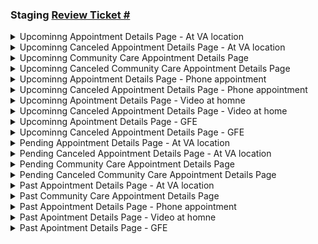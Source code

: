 ### Staging [Review Ticket #]()

<details>
<summary>Upcominng Appointment Details Page - At VA location </summary>
</details>

<details>
<summary>Upcominng Canceled Appointment Details Page - At VA location </summary>
</details>

<details>
<summary>Upcominng Community Care Appointment Details Page </summary>
</details>

<details>
<summary>Upcominng Canceled Community Care Appointment Details Page </summary>
</details>

<details>
<summary>Upcominng Appointment Details Page - Phone appointment </summary>
</details>

<details>
<summary>Upcominng Canceled Appointment Details Page - Phone appointment </summary>
</details>

<details>
<summary>Upcominng Apointment Details Page - Video at homne </summary>
</details>

<details>
<summary>Upcominng Canceled Appointment Details Page - Video at home </summary>
</details>

<details>
<summary>Upcominng Apointment Details Page - GFE </summary>
</details>

<details>
<summary>Upcominng Canceled Appointment Details Page - GFE </summary>
</details>

<details>
<summary>Pending Appointment Details Page - At VA location </summary>
</details>

<details>
<summary>Pending Canceled Appointment Details Page - At VA location </summary>
</details>

<details>
<summary>Pending Community Care Appointment Details Page </summary>
</details>

<details>
<summary>Pending Canceled Community Care Appointment Details Page </summary>
</details>

<details>
<summary>Past Appointment Details Page - At VA location </summary>
</details>

<details>
<summary>Past Community Care Appointment Details Page </summary>
</details>

<details>
<summary>Past Appointment Details Page - Phone appointment </summary>
</details>

<details>
<summary>Past Apointment Details Page - Video at homne </summary>
</details>

<details>
<summary>Past Apointment Details Page - GFE </summary>
</details>
